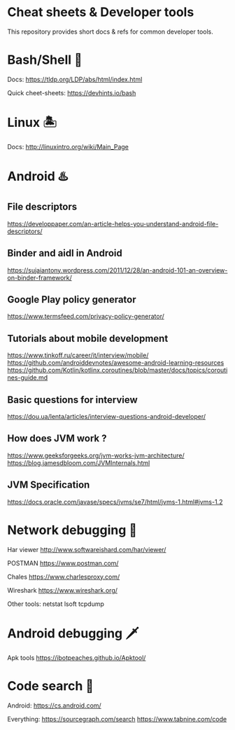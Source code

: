 # Cheat sheets & Developer tools

This repository provides short docs & refs for common developer tools.

# Bash/Shell 🍓

Docs: https://tldp.org/LDP/abs/html/index.html

Quick cheet-sheets: https://devhints.io/bash

# Linux 🏝

Docs: http://linuxintro.org/wiki/Main_Page

# Android ♨️

## File descriptors

https://developpaper.com/an-article-helps-you-understand-android-file-descriptors/

## Binder and aidl in Android

https://sujaiantony.wordpress.com/2011/12/28/an-android-101-an-overview-on-binder-framework/

## Google Play policy generator

https://www.termsfeed.com/privacy-policy-generator/

## Tutorials about mobile development

https://www.tinkoff.ru/career/it/interview/mobile/
https://github.com/androiddevnotes/awesome-android-learning-resources
https://github.com/Kotlin/kotlinx.coroutines/blob/master/docs/topics/coroutines-guide.md

## Basic questions for interview

https://dou.ua/lenta/articles/interview-questions-android-developer/

## How does JVM work ?

https://www.geeksforgeeks.org/jvm-works-jvm-architecture/
https://blog.jamesdbloom.com/JVMInternals.html

## JVM Specification

https://docs.oracle.com/javase/specs/jvms/se7/html/jvms-1.html#jvms-1.2

# Network debugging 🗼

Har viewer
http://www.softwareishard.com/har/viewer/

POSTMAN
https://www.postman.com/ 

Chales
https://www.charlesproxy.com/

Wireshark
https://www.wireshark.org/ 

Other tools: 
netstat
lsoft
tcpdump

# Android debugging 🗡

Apk tools
https://ibotpeaches.github.io/Apktool/

# Code search 🧨

Android: 
https://cs.android.com/ 

Everything: 
https://sourcegraph.com/search 
https://www.tabnine.com/code
